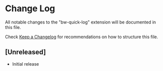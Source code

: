 # Change Log

All notable changes to the "bw-quick-log" extension will be documented in this file.

Check [Keep a Changelog](http://keepachangelog.com/) for recommendations on how to structure this file.

## [Unreleased]

- Initial release
